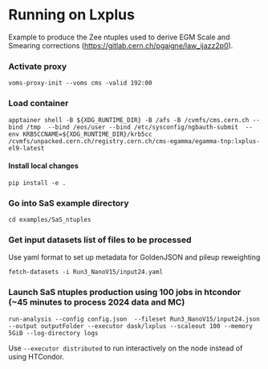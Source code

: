# Running on Lxplus

Example to produce the Zee ntuples used to derive EGM Scale and Smearing corrections (https://gitlab.cern.ch/pgaigne/law_ijazz2p0).





### Activate proxy

```
voms-proxy-init --voms cms -valid 192:00
```
### Load container
```
apptainer shell -B ${XDG_RUNTIME_DIR} -B /afs -B /cvmfs/cms.cern.ch --bind /tmp  --bind /eos/user --bind /etc/sysconfig/ngbauth-submit  --env KRB5CCNAME=${XDG_RUNTIME_DIR}/krb5cc /cvmfs/unpacked.cern.ch/registry.cern.ch/cms-egamma/egamma-tnp:lxplus-el9-latest
```

#### Install local changes
```
pip install -e .
```
### Go into SaS example directory
```
cd examples/SaS_ntuples
```

### Get input datasets list of files to be processed

Use yaml format to set up metadata for GoldenJSON and pileup reweighting

```
fetch-datasets -i Run3_NanoV15/input24.yaml
```

### Launch SaS ntuples production using 100 jobs in htcondor (~45 minutes to process 2024 data and MC)
```
run-analysis --config config.json  --fileset Run3_NanoV15/input24.json  --output outputFolder --executor dask/lxplus --scaleout 100 --memory 5GiB --log-directory logs
```

Use `--executor distributed` to run interactively on the node instead of using HTCondor.
